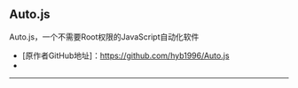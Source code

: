 ## Auto.js
Auto.js，一个不需要Root权限的JavaScript自动化软件

 - [原作者GitHub地址]：https://github.com/hyb1996/Auto.js
 - [JavaScript 教程]:https://www.w3school.com.cn/js/index.asp

----------



